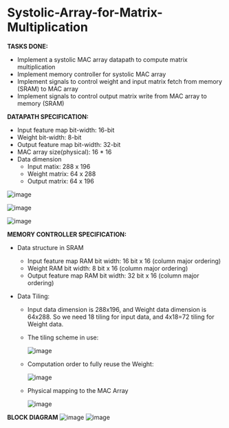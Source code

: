 # Systolic-Array-for-Matrix-Multiplication

**TASKS DONE:**
- Implement a systolic MAC array datapath to compute matrix multiplication
- Implement memory controller for systolic MAC array
- Implement signals to control weight and input matrix fetch from memory (SRAM) to MAC array
- Implement signals to control output matrix write from MAC array to memory (SRAM)

**DATAPATH SPECIFICATION:**
- Input feature map bit-width: 16-bit
- Weight bit-width: 8-bit
- Output feature map bit-width: 32-bit
- MAC array size(physical): 16 * 16
- Data dimension
  + Input matix: 288 x 196
  + Weight matrix: 64 x 288
  + Output matrix: 64 x 196

![image](https://github.com/Valen1402/Systolic-Array-for-Matrix-Multiplication/assets/82108029/de3ec0dc-d950-4a0a-8bce-56055f82a046)

![image](https://github.com/Valen1402/Systolic-Array-for-Matrix-Multiplication/assets/82108029/3855e82f-53da-470f-8335-26980710fe59)

![image](https://github.com/Valen1402/Systolic-Array-for-Matrix-Multiplication/assets/82108029/8d85ab4c-31f8-4f01-9a16-3b1486ee5995)


 
**MEMORY CONTROLLER SPECIFICATION:**
- Data structure in SRAM
  + Input feature map RAM bit width: 16 bit x 16 (column major ordering)
  + Weight RAM bit width: 8 bit x 16 (column major ordering)
  + Output feature map RAM bit width: 32 bit x 16 (column major ordering)
 
- Data Tiling:
  + Input data dimension is 288x196, and Weight data dimension is 64x288.
    So we need 18 tiling for input data, and 4x18=72 tiling for Weight data.
  + The tiling scheme in use:
    
    ![image](https://github.com/Valen1402/Systolic-Array-for-Matrix-Multiplication/assets/82108029/4079417f-5eb9-4490-9177-e41bb1af30bd)
    
  + Computation order to fully reuse the Weight:
    
    ![image](https://github.com/Valen1402/Systolic-Array-for-Matrix-Multiplication/assets/82108029/e1ebb266-610a-4ce6-bc8c-c2a6decabec5)

  + Physical mapping to the MAC Array
    
    ![image](https://github.com/Valen1402/Systolic-Array-for-Matrix-Multiplication/assets/82108029/fad76780-3dcf-4d48-9737-de5dabda1e88)    
 
**BLOCK DIAGRAM**
![image](https://github.com/Valen1402/Systolic-Array-for-Matrix-Multiplication/assets/82108029/62e62e5f-0573-44c2-a59e-25a9f2063fca)
![image](https://github.com/Valen1402/Systolic-Array-for-Matrix-Multiplication/assets/82108029/f3cddbf8-820f-4a61-9cd9-607b1dc73608)
